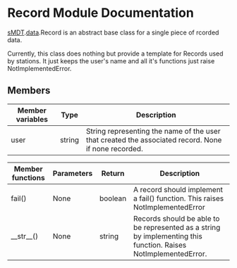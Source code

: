 Record Module Documentation
===========================

[sMDT](sMDT.md).[data](data.md).Record is an abstract base class for a single piece of rcorded data.

Currently, this class does nothing but provide a template for Records used by stations. It just keeps the user's name and all it's functions just raise NotImplementedError.

Members
-------

Member variables | Type | Description
---|---|---
user | string | String representing the name of the user that created the associated record. None if none recorded.

Member functions | Parameters | Return | Description
---|---|---|---
fail()|None|boolean|A record should implement a fail() function. This raises NotImplementedError
\_\_str\_\_()|None|string|Records should be able to be represented as a string by implementing this function. Raises NotImplementedError.

